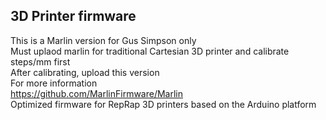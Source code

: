 ## 3D Printer firmware</br>
This is a Marlin version for Gus Simpson only</br>
Must uplaod marlin for traditional Cartesian 3D printer and calibrate steps/mm first</br>
After calibrating, upload this version</br>
For more information</br>
https://github.com/MarlinFirmware/Marlin</br>
Optimized firmware for RepRap 3D printers based on the Arduino platform
